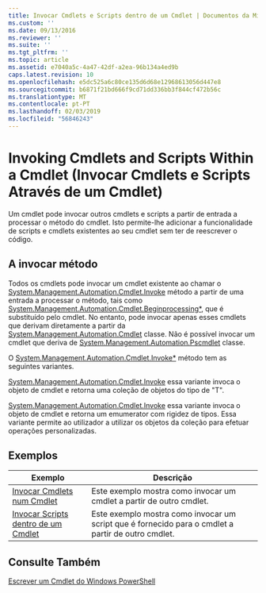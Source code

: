 ```yaml
---
title: Invocar Cmdlets e Scripts dentro de um Cmdlet | Documentos da Microsoft
ms.custom: ''
ms.date: 09/13/2016
ms.reviewer: ''
ms.suite: ''
ms.tgt_pltfrm: ''
ms.topic: article
ms.assetid: e7040a5c-4a47-42df-a2ea-96b134a4ed9b
caps.latest.revision: 10
ms.openlocfilehash: e5dc525a6c80ce135d6d68e12968613056d447e8
ms.sourcegitcommit: b6871f21bd666f9cd71dd336bb3f844cf472b56c
ms.translationtype: MT
ms.contentlocale: pt-PT
ms.lasthandoff: 02/03/2019
ms.locfileid: "56846243"
---
```

# <a name="invoking-cmdlets-and-scripts-within-a-cmdlet"></a>Invoking Cmdlets and Scripts Within a Cmdlet (Invocar Cmdlets e Scripts Através de um Cmdlet)

Um cmdlet pode invocar outros cmdlets e scripts a partir de entrada a processar o método do cmdlet. Isto permite-lhe adicionar a funcionalidade de scripts e cmdlets existentes ao seu cmdlet sem ter de reescrever o código.

## <a name="the-invoke-method"></a>A invocar método

Todos os cmdlets pode invocar um cmdlet existente ao chamar o [System.Management.Automation.Cmdlet.Invoke](/dotnet/api/System.Management.Automation.Cmdlet.Invoke) método a partir de uma entrada a processar o método, tais como [ System.Management.Automation.Cmdlet.Beginprocessing*](/dotnet/api/System.Management.Automation.Cmdlet.BeginProcessing), que é substituído pelo cmdlet. No entanto, pode invocar apenas esses cmdlets que derivam diretamente a partir da [System.Management.Automation.Cmdlet](/dotnet/api/System.Management.Automation.Cmdlet) classe. Não é possível invocar um cmdlet que deriva de [System.Management.Automation.Pscmdlet](/dotnet/api/System.Management.Automation.PSCmdlet) classe.

O [System.Management.Automation.Cmdlet.Invoke*](/dotnet/api/System.Management.Automation.Cmdlet.Invoke) método tem as seguintes variantes.

[System.Management.Automation.Cmdlet.Invoke](/dotnet/api/System.Management.Automation.Cmdlet.Invoke) essa variante invoca o objeto de cmdlet e retorna uma coleção de objetos do tipo de "T".

[System.Management.Automation.Cmdlet.Invoke](/dotnet/api/System.Management.Automation.Cmdlet.Invoke) essa variante invoca o objeto de cmdlet e retorna um emumerator com rigidez de tipos. Essa variante permite ao utilizador a utilizar os objetos da coleção para efetuar operações personalizadas.

## <a name="examples"></a>Exemplos

|Exemplo|Descrição|
|-------------|-----------------|
|[Invocar Cmdlets num Cmdlet](./how-to-invoke-a-cmdlet-from-within-a-cmdlet.md)|Este exemplo mostra como invocar um cmdlet a partir de outro cmdlet.|
|[Invocar Scripts dentro de um Cmdlet](./how-to-invoke-scripts-within-a-cmdlet.md)|Este exemplo mostra como invocar um script que é fornecido para o cmdlet a partir de outro cmdlet.|

## <a name="see-also"></a>Consulte Também

[Escrever um Cmdlet do Windows PowerShell](./writing-a-windows-powershell-cmdlet.md)
